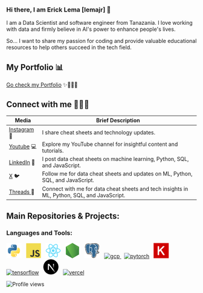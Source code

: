 ### Hi there, I am Erick Lema [lemajr] 👋

I am a Data Scientist and software engineer from Tanazania. I love working with data and firmly believe in AI's power to enhance people's lives. 

So... I want to share my passion for coding and provide valuable educational resources to help others succeed in the tech field.

## **My Portfolio** 📊

[Go check my Portfolio](https://ericktek.vercel.app/) ✨👨🏻‍💻


## **Connect with me** 🙋🏻‍♂️

| Media                | Brief Description                                              |
|----------------------|------------------------------------------------------|
| [Instagram](https://instagram.com/l.e.m.a.jr) 💌     | I share cheat sheets and technology updates.                      |
| [Youtube](https://www.youtube.com/@stattechtz)  💻      | Explore my YouTube channel for insightful content and tutorials. |
| [LinkedIn](https://linkedin.com/in/ericklema)  💼       | I post data cheat sheets on machine learning, Python, SQL, and JavaScript.|
| [X](https://twitter.com/l.e.m.a.jr) 🐦        | Follow me for data cheat sheets and updates on ML, Python, SQL, and JavaScript.|
| [Threads ](https://www.threads.net/@l.e.m.a.jr) 🧵        | Connect with me for data cheat sheets and tech insights in ML, Python, SQL, and JavaScript.|

## Main Repositories & Projects:

<h3 align="left">Languages and Tools:</h3>
<p align="left">
  <a href="https://www.python.org/" target="_blank" rel="noreferrer"><img src="https://raw.githubusercontent.com/devicons/devicon/master/icons/python/python-original.svg" alt="python" width="40" height="40"/></a>
  &nbsp;
  <a href="https://www.javascript.com/" target="_blank" rel="noreferrer"><img src="https://raw.githubusercontent.com/devicons/devicon/master/icons/javascript/javascript-original.svg" alt="javascript" width="40" height="40"/></a>
  &nbsp;
  <a href="https://reactjs.org/" target="_blank" rel="noreferrer"><img src="https://raw.githubusercontent.com/devicons/devicon/master/icons/react/react-original.svg" alt="react" width="40" height="40"/></a>
  &nbsp;
  <a href="https://nodejs.org/" target="_blank" rel="noreferrer"><img src="https://raw.githubusercontent.com/devicons/devicon/master/icons/nodejs/nodejs-original.svg" alt="nodejs" width="40" height="40"/></a>
  &nbsp;
  <a href="https://www.postgresql.org/" target="_blank" rel="noreferrer"><img src="https://raw.githubusercontent.com/devicons/devicon/master/icons/postgresql/postgresql-original.svg" alt="postgresql" width="40" height="40"/></a>
  &nbsp;
  <a href="https://cloud.google.com" target="_blank" rel="noreferrer"> <img src="https://www.vectorlogo.zone/logos/google_cloud/google_cloud-icon.svg" alt="gcp" width="40" height="40"/> </a>
  &nbsp;
  <a href="https://pytorch.org/" target="_blank" rel="noreferrer"><img src="https://www.vectorlogo.zone/logos/pytorch/pytorch-icon.svg" alt="pytorch" width="40" height="40"/></a>
  &nbsp;
  <a href="https://keras.io/" target="_blank" rel="noreferrer"><img src="https://raw.githubusercontent.com/devicons/devicon/master/icons/keras/keras-original.svg" alt="keras" width="40" height="40"/></a>
  &nbsp;
  <a href="https://www.tensorflow.org/" target="_blank" rel="noreferrer"><img src="https://www.vectorlogo.zone/logos/tensorflow/tensorflow-icon.svg" alt="tensorflow" width="40" height="40"/></a>
  &nbsp;
  <a href="https://nextjs.org/" target="_blank" rel="noreferrer"><img src="https://raw.githubusercontent.com/devicons/devicon/master/icons/nextjs/nextjs-original.svg" alt="nextjs" width="40" height="40"/></a>
  &nbsp;
  <a href="https://vercel.com/" target="_blank" rel="noreferrer"><img src="https://www.vectorlogo.zone/logos/vercel/vercel-icon.svg" alt="vercel" width="40" height="40"/></a>
</p>



![Profile views](https://komarev.com/ghpvc/?username=rfeers&label=Profile%20views&color=blue&style=flat-square)


